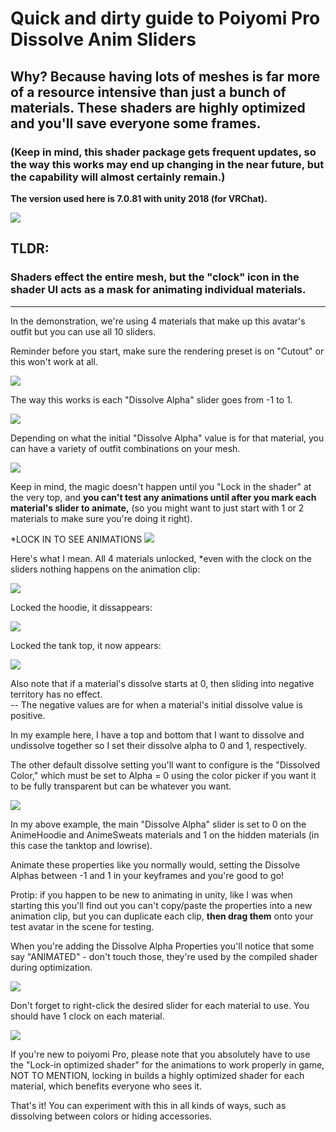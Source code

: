 # Quick and dirty guide to Poiyomi Pro Dissolve Anim Sliders

## Why? Because having lots of meshes is far more of a resource intensive than just a bunch of materials.  These shaders are highly optimized and you'll save everyone some frames.

### (Keep in mind, this shader package gets frequent updates, so the way this works may end up changing in the near future, but the capability will almost certainly remain.)

**The version used here is 7.0.81 with unity 2018 (for VRChat).**

![](https://i.gyazo.com/f4469f6db357a694b64f0655c584ceca.png)

## TLDR:  

### Shaders effect the entire mesh, but the "clock" icon in the shader UI acts as a mask for animating individual materials.

---

In the demonstration, we're using 4 materials that make up this avatar's outfit but you can use all 10 sliders.

Reminder before you start, make sure the rendering preset is on "Cutout" or this won't work at all.

![](https://i.gyazo.com/3b5a0d184febec873db8573fecfa4400.png)

The way this works is each "Dissolve Alpha" slider goes from -1 to 1.

![](https://i.gyazo.com/6498d77420409f161efb0c72309af212.png)

Depending on what the initial "Dissolve Alpha" value is for that material, you can have a variety of outfit combinations on your mesh.

![](https://i.gyazo.com/4d7d10df91c98ce34c91f124ce15bb90.png)

Keep in mind, the magic doesn't happen until you "Lock in the shader" at the very top, and **you can't test any animations until after you mark each material's slider to animate,** (so you might want to just start with 1 or 2 materials to make sure you're doing it right).

*LOCK IN TO SEE ANIMATIONS
![](https://i.gyazo.com/803772d58bb46aea049784d3ee14816d.png)

Here's what I mean.
All 4 materials unlocked, *even with the clock on the sliders nothing happens on the animation clip:

![](https://i.gyazo.com/25e4ac4355aab021781da3f1459caf45.png)

Locked the hoodie, it dissappears:

![](https://i.gyazo.com/0d4c610680dba85a0aee9daef7a7ead8.png)

Locked the tank top, it now appears:

![](https://i.gyazo.com/c36a445c853530fc454629756afe75a8.png)

Also note that if a material's dissolve starts at 0, then sliding into negative territory has no effect.  
-- The negative values are for when a material's initial dissolve value is positive.

In my example here, I have a top and bottom that I want to dissolve and undissolve together so I set their dissolve alpha to 0 and 1, respectively.

The other default dissolve setting you'll want to configure is the "Dissolved Color," which must be set to Alpha = 0 using the color picker if you want it to be fully transparent but can be whatever you want.

![](https://i.gyazo.com/c505688434a9997ad5169f915b15ccd4.png)

In my above example, the main "Dissolve Alpha" slider is set to 0 on the AnimeHoodie and AnimeSweats materials and 1 on the hidden materials (in this case the tanktop and lowrise).

Animate these properties like you normally would, setting the Dissolve Alphas between -1 and 1 in your keyframes and you're good to go!

Protip: if you happen to be new to animating in unity, like I was when starting this you'll find out you can't copy/paste the properties into a new animation clip, but you can duplicate each clip, **then drag them** onto your test avatar in the scene for testing.

When you're adding the Dissolve Alpha Properties you'll notice that some say "ANIMATED" - don't touch those, they're used by the compiled shader during optimization.

![](https://i.gyazo.com/ebb82d06e229620eef6bfa37bf547122.png)

Don't forget to right-click the desired slider for each material to use.  You should have 1 clock on each material.  

![](https://i.gyazo.com/cb0b21d67eeedaa7d1f3c12bfd275cda.png)

If you're new to poiyomi Pro, please note that you absolutely have to use the "Lock-in optimized shader" for the animations to work properly in game, NOT TO MENTION, locking in builds a highly optimized shader for each material, which benefits everyone who sees it.

That's it!  You can experiment with this in all kinds of ways, such as dissolving between colors or hiding accessories.
